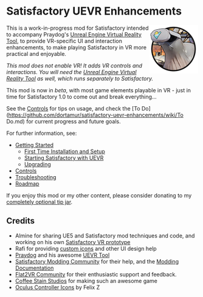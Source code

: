 # Satisfactory UEVR Enhancements

<img align="right" src="Resources/Icon128.png"/>This is a work-in-progress mod for Satisfactory intended to accompany Praydog's [Unreal Engine Virtual Reality Tool](https://uevr.io/), to provide VR-specific UI and interaction enhancements, to make playing Satisfactory in VR more practical and enjoyable.

*This mod does not enable VR! It adds VR controls and interactions. You will need the [Unreal Engine Virtual Reality Tool](https://uevr.io/) as well, which runs separately to Satisfactory.*

This mod is now in *beta*, with most game elements playable in VR - just in time for Satisfactory 1.0 to come out and break everything...

See the [Controls](https://github.com/dortamur/satisfactory-uevr-enhancements/wiki/Controls.md) for tips on usage, and check the [To Do](https://github.com/dortamur/satisfactory-uevr-enhancements/wiki/To Do.md) for current progress and future goals.

For further information, see:

- [Getting Started](https://github.com/dortamur/satisfactory-uevr-enhancements/wiki/Getting-Started)
  - [First Time Installation and Setup](https://github.com/dortamur/satisfactory-uevr-enhancements/wiki/Getting-Started#first-time-installation-and-setup)
  - [Starting Satisfactory with UEVR](https://github.com/dortamur/satisfactory-uevr-enhancements/wiki/Getting-Started#starting-satisfactory-with-uevr)
  - [Upgrading](https://github.com/dortamur/satisfactory-uevr-enhancements/wiki/Getting-Started#upgrading)
- [Controls](https://github.com/dortamur/satisfactory-uevr-enhancements/wiki/Controls)
- [Troubleshooting](https://github.com/dortamur/satisfactory-uevr-enhancements/wiki/Troubleshooting)
- [Roadmap](https://github.com/dortamur/satisfactory-uevr-enhancements/wiki/Roadmap)

If you enjoy this mod or my other content, please consider donating to my [completely optional tip jar](https://ko-fi.com/dortamur).

## Credits

- Almine for sharing UE5 and Satisfactory mod techniques and code, and working on his own [Satisfactory VR prototype](https://github.com/Almine2/SatisfactoryVRPlugins)
- Rafi for providing [custom icons](https://github.com/rccrossde/Satisfactory_VRicons) and other UI design help
- [Praydog](https://github.com/praydog) and his awesome [UEVR Tool](https://uevr.io/)
- [Satisfactory Modding Community](https://discord.gg/xkVJ73E) for their help, and the [Modding Documentation](https://docs.ficsit.app/satisfactory-modding/)
- [Flat2VR Community](https://discord.com/channels/747967102895390741/1062167971956531340) for their enthusiastic support and feedback.
- [Coffee Stain Studios](https://www.coffeestainstudios.com/) for making such an awesome game
- [Oculus Controller Icons](https://www.figma.com/community/file/1277443078935776593) by Felix Z